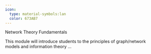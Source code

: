 ```yaml
---
icon:
  type: material-symbols:lan
  color: 673AB7
---
```


Network Theory Fundamentals

This module will introduce students to the principles of graph/network models and information theory ... 
